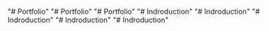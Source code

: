 "# Portfolio" 
"# Portfolio" 
"# Portfolio" 
"# Indroduction" 
"# Indroduction" 
"# Indroduction" 
"# Indroduction" 
"# Indroduction" 
